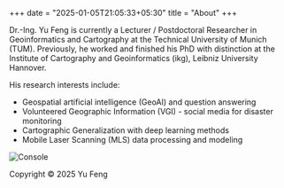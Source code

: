+++
date = "2025-01-05T21:05:33+05:30"
title = "About"
+++

Dr.-Ing. Yu Feng is currently a Lecturer / Postdoctoral Researcher in Geoinformatics and Cartography at the Technical University of Munich (TUM). Previously, he worked and finished his PhD with distinction at the Institute of Cartography and Geoinformatics (ikg), Leibniz University Hannover. 

His research interests include:

* Geospatial artificial intelligence (GeoAI) and question answering
* Volunteered Geographic Information (VGI) - social media for disaster monitoring
* Cartographic Generalization with deep learning methods
* Mobile Laser Scanning (MLS) data processing and modeling

![Console](https://github.com/mrmierzejewski/hugo-theme-console/blob/master/images/preview.png?raw=true)

Copyright © 2025 Yu Feng
